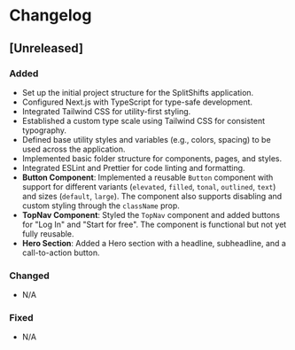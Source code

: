 # Changelog

## [Unreleased]

### Added
- Set up the initial project structure for the SplitShifts application.
- Configured Next.js with TypeScript for type-safe development.
- Integrated Tailwind CSS for utility-first styling.
- Established a custom type scale using Tailwind CSS for consistent typography.
- Defined base utility styles and variables (e.g., colors, spacing) to be used across the application.
- Implemented basic folder structure for components, pages, and styles.
- Integrated ESLint and Prettier for code linting and formatting.
- **Button Component**: Implemented a reusable `Button` component with support for different variants (`elevated`, `filled`, `tonal`, `outlined`, `text`) and sizes (`default`, `large`). The component also supports disabling and custom styling through the `className` prop.
- **TopNav Component**: Styled the `TopNav` component and added buttons for "Log In" and "Start for free". The component is functional but not yet fully reusable.
- **Hero Section**: Added a Hero section with a headline, subheadline, and a call-to-action button.

### Changed
- N/A

### Fixed
- N/A